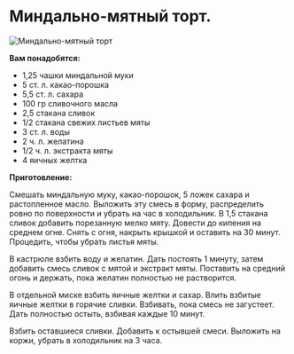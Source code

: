 # Миндально-мятный торт.
![Миндально-мятный торт](/images/Kulinar/Desert/tort_mindal_myata.jpg 'Миндально-мятный торт')

**Вам понадобятся:**

- 1,25 чашки миндальной муки
- 5 ст. л. какао-порошка
- 5,5 ст. л. сахара
- 100 гр сливочного масла
- 2,5 стакана сливок
- 1/2 стакана свежих листьев мяты
- 3 ст. л. воды
- 2 ч. л. желатина
- 1/2 ч. л. экстракта мяты
- 4 яичных желтка

**Приготовление:**

Смешать миндальную муку, какао-порошок, 5 ложек сахара и растопленное масло. Выложить эту смесь в форму, распределить ровно по поверхности и убрать на час в холодильник. В 1,5 стакана сливок добавить порезанную мелко мяту. Довести до кипения на среднем огне. Снять с огня, накрыть крышкой и оставить на 30 минут. Процедить, чтобы убрать листья мяты.

В кастрюле взбить воду и желатин. Дать постоять 1 минуту, затем добавить смесь сливок с мятой и экстракт мяты. Поставить на средний огонь и держать, пока желатин полностью не растворится.

В отдельной миске взбить яичные желтки и сахар. Влить взбитые яичные желтки в горячие сливки. Взбивать, пока смесь не загустеет. Дать полностью остыть, взбивая каждые 10 минут.

Взбить оставшиеся сливки. Добавить к остывшей смеси. Выложить на коржи, убрать в холодильник на 3 часа.
